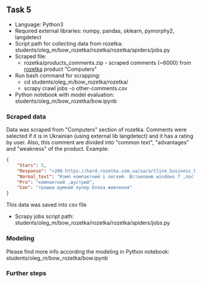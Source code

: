 ## Task 5

+ Language: Python3
+ Required external libraries: numpy, pandas, sklearn, pymorphy2, langdetect
+ Script path for collecting data from rozetka: students/oleg_m/bow_rozetka/rozetka/rozetka/spiders/jobs.py
+ Scraped file:
    + rozetka/products_comments.zip - scraped comments (~6000) from [rozetka](http://rozetka.ua) product "Computers"
+ Run bash command for scrapping:
    + cd students/oleg_m/bow_rozetka/rozetka/
    + scrapy crawl jobs -o other-comments.csv
+ Python notebook with model evaluation: students/oleg_m/bow_rozetka/bow.ipynb

### Scraped data

Data was scraped from "Computers" section of rozetka.
Comments were selected if it is in Ukrainian (using external lib langdetect) and it has a rating by user. Also, this comment are divided into "common text", "advantages" and "weakness" of the product.
Example:
```json
{
    "Stars": 5,
    "Response": "<200 https://hard.rozetka.com.ua/ua/artline_business_b21_v01/p10099870/comments/>",
    "Normal_text": "Комп компактний і легкий. Встановив windows 7 ,поставив всі драйвери ,працює як часики.Для прогулянок по просторам інтернету,перегляду відео,легких іграшок більш ніж достатньо.Хто буде ставити windows 8.1 або 10 в комплектацію входять диски з драйверами для цих операційок,правда треба буде скопіювати їх на флешку . #мояраспаковка",
    "Pro": "компактний ,шустрий",
    "Con": "трошки шумний кулер блока живлення"
} 
```
This data was saved into csv file
+ Scrapy jobs script path: students/oleg_m/bow_rozetka/rozetka/rozetka/spiders/jobs.py

### Modeling

Please find more info according the modeling in Python notebook: students/oleg_m/bow_rozetka/bow.ipynb

### Further steps